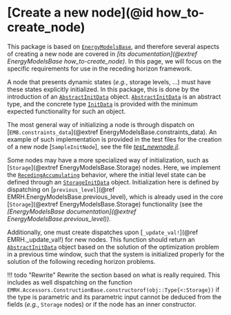 # [Create a new node](@id how_to-create_node)

This package is based on [`EnergyModelsBase`](https://github.com/EnergyModelsX/EnergyModelsBase.jl), and therefore several aspects of creating a new node are covered in *[its documentation](@extref EnergyModelsBase how_to-create_node)*.
In this page, we will focus on the specific requirements for use in the receding horizon framework.

A node that presents dynamic states (*e.g.*, storage levels, ...) must have these states explicitly initialized.
In this package, this is done by the introduction of an [`AbstractInitData`](@ref) object.
[`AbstractInitData`](@ref) is an abstract type, and the concrete type [`InitData`](@ref) is provided with the minimum expected functionality for such an object.

The most general way of initializing a node is through dispatch on [`EMB.constraints_data`](@extref EnergyModelsBase.constraints_data).
An example of such implementation is provided in the test files for the creation of a new node [`SampleInitNode`], see the file *[test_newnode.jl](https://gitlab.sintef.no/idesignres/wp-2/energymodelsrechorizon.jl/-/tree/main/test/test_newnode.jl)*.

Some nodes may have a more specialized way of initialization, such as [`Storage`](@extref EnergyModelsBase.Storage) nodes.
Here, we implement the [`RecedingAccumulating`](@ref) behavior, where the initial level state can be defined through an [`StorageInitData`](@ref) object.
Initialization here is defined by dispatching on [`previous_level`](@ref EMRH.EnergyModelsBase.previous_level), which is already used in the core [`Storage`](@extref EnergyModelsBase.Storage) functionality (see the *[EnergyModelsBase documentation](@extref EnergyModelsBase.previous_level))*.

Additionally, one must create dispatches upon [`_update_val!`](@ref EMRH._update_val!) for new nodes.
This function should return an [`AbstractInitData`](@ref) object based on the solution of the optimization problem in a previous time window, such that the system is initialized properly for the solution of the following receding horizon problems.

!!! todo "Rewrite"
    Rewrite the section based on what is really required.
    This includes as well dispatching on the function `EMRH.Accessors.ConstructionBase.constructorof(obj::Type{<:Storage})` if the type is parametric and its parametric input cannot be deduced from the fields (*e.g.*, `Storage` nodes) or if the node has an inner constructor.
